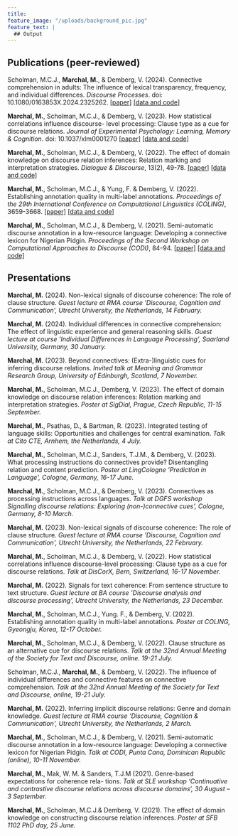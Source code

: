 ```yaml
---
title:
feature_image: "/uploads/background_pic.jpg"
feature_text: |
  ## Output
---
```


## Publications (peer-reviewed)

Scholman, M.C.J., **Marchal, M.**, & Demberg, V. (2024). Connective comprehension in adults: The influence of lexical transparency, frequency, and individual differences. _Discourse Processes_. doi: 10.1080/0163853X.2024.2325262. [[paper]](https://doi.org/10.1080/0163853X.2024.2325262) [[data and code]](https://osf.io/85a3e/)

**Marchal, M.**, Scholman, M.C.J., & Demberg, V. (2023). How statistical correlations influence discourse-
level processing: Clause type as a cue for discourse relations. _Journal of Experimental Psychology: Learning, Memory & Cognition_. doi: 10.1037/xlm0001270 [[paper]](https://doi.org/10.1037/xlm0001270) [[data and code]](https://osf.io/heqsu/)

**Marchal, M.**, Scholman, M.C.J., & Demberg, V. (2022). The effect of domain knowledge on discourse relation inferences: Relation marking and interpretation strategies. _Dialogue & Discourse_, 13(2), 49-78. [[paper]](https://journals.uic.edu/ojs/index.php/dad/article/view/12343) [[data and code]](https://osf.io/gq59w/?view_only=04d85b1d499b4379b3015693d71c6fcc) 

**Marchal, M.**, Scholman, M.C.J., & Yung, F. & Demberg, V. (2022). Establishing annotation quality
in multi-label annotations. _Proceedings of the 29th International Conference on Computational Linguistics
(COLING)_, 3659-3668. [[paper]](https://aclanthology.org/2022.coling-1.322/) [[data and code]](https://osf.io/f5v4p/?view_only=4962b8ae4398466c88e620c27302e0c5)

**Marchal, M.**, Scholman, M.C.J., & Demberg, V. (2021). Semi-automatic discourse annotation in a
low-resource language: Developing a connective lexicon for Nigerian Pidgin. _Proceedings of the Second
Workshop on Computational Approaches to Discourse (CODI)_, 84-94. [[paper]](https://aclanthology.org/2021.codi-main.8/) [[data and code]](https://osf.io/xns9z/?view_only=710a1eca318f46b9b10584c3b980beec)

## Presentations

**Marchal, M.** (2024). Non-lexical signals of discourse coherence: The role of clause structure. _Guest lecture at RMA course ’Discourse, Cognition and Communication’, Utrecht University, the Netherlands, 14 February._

**Marchal, M.** (2024). Individual differences in connective comprehension: The effect of linguistic
experience and general reasoning skills. _Guest lecture at course ’Individual Differences in Language Processing’, Saarland University, Germany, 30 January._

**Marchal, M.** (2023). Beyond connectives: (Extra-)linguistic cues for inferring discourse relations. _Invited talk at Meaning and Grammar Research Group, University of Edinburgh, Scotland, 7 November._

**Marchal, M.**, Scholman, M.C.J., Demberg, V. (2023). The effect of domain knowledge on discourse
relation inferences: Relation marking and interpretation strategies. _Poster at SigDial, Prague, Czech
Republic, 11-15 September._

**Marchal, M.**, Psathas, D., & Bartman, R. (2023). Integrated testing of language skills: Opportunities
and challenges for central examination. _Talk at Cito CTE, Arnhem, the Netherlands, 4 July._

**Marchal, M.**, Scholman, M.C.J., Sanders, T.J.M., & Demberg, V. (2023). What processing instructions do connectives provide? Disentangling relation and content prediction. _Poster at LingCologne 'Prediction in Language', Cologne, Germany, 16-17 June._

**Marchal, M.**, Scholman, M.C.J., & Demberg, V. (2023). Connectives as processing instructions
across languages. _Talk at DGFS workshop Signalling discourse relations: Exploring (non-)connective cues’,
Cologne, Germany, 8-10 March._

**Marchal, M.** (2023). Non-lexical signals of discourse coherence: The role of clause structure. _Guest
lecture at RMA course 'Discourse, Cognition and Communication', Utrecht University, the Netherlands, 22
February._

**Marchal, M.**, Scholman, M.C.J., & Demberg, V. (2022). How statistical correlations influence discourse-level processing: Clause type as a cue for discourse relations. _Talk at DisCorX, Bern, Switzerland,
16-17 November._

**Marchal, M.** (2022). Signals for text coherence: From sentence structure to text structure. _Guest lecture at BA course 'Discourse analysis and discourse processing', Utrecht University, the Netherlands, 23
December._

**Marchal, M.**, Scholman, M.C.J., Yung. F., & Demberg, V. (2022). Establishing annotation quality in multi-label annotations. _Poster at COLING, Gyeongju, Korea, 12-17 October._

**Marchal, M.**, Scholman, M.C.J., & Demberg, V. (2022). Clause structure as an alternative cue for discourse relations. _Talk at the 32nd Annual Meeting of the Society for Text and Discourse, online. 19-21
July._

Scholman, M.C.J., **Marchal, M.**, & Demberg, V. (2022). The influence of individual differences and
connective features on connective comprehension. _Talk at the 32nd Annual Meeting of the Society for
Text and Discourse, online, 19-21 July._


**Marchal, M.** (2022). Inferring implicit discourse relations: Genre and domain knowledge. _Guest
lecture at RMA course 'Discourse, Cognition & Communication', Utrecht University, the Netherlands, 2 March._


**Marchal, M.**, Scholman, M.C.J., & Demberg, V. (2021). Semi-automatic discourse annotation in
a low-resource language: Developing a connective lexicon for Nigerian Pidgin. _Talk at CODI, Punta
Cana, Dominican Republic (online), 10-11 November._

**Marchal, M.**, Mak, W. M. & Sanders, T.J.M (2021). Genre-based expectations for coherence rela-
tions. _Talk at SLE workshop ‘Continuative and contrastive discourse relations across discourse domains‘, 30
August – 3 September._

**Marchal, M.**, Scholman, M.C.J.& Demberg, V. (2021). The effect of domain knowledge on constructing discourse relation inferences. _Poster at SFB 1102 PhD day, 25 June._
